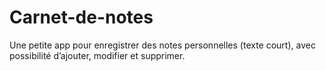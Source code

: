 # Carnet-de-notes
Une petite app pour enregistrer des notes personnelles (texte court), avec possibilité d’ajouter, modifier et supprimer.
